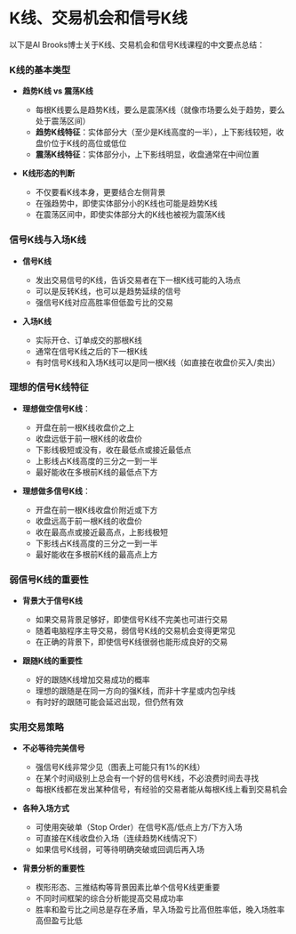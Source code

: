 # K线、交易机会和信号K线

以下是Al Brooks博士关于K线、交易机会和信号K线课程的中文要点总结：

### K线的基本类型
- **趋势K线 vs 震荡K线**
  - 每根K线要么是趋势K线，要么是震荡K线（就像市场要么处于趋势，要么处于震荡区间）
  - **趋势K线特征**：实体部分大（至少是K线高度的一半），上下影线较短，收盘价位于K线的高位或低位
  - **震荡K线特征**：实体部分小，上下影线明显，收盘通常在中间位置

- **K线形态的判断**
  - 不仅要看K线本身，更要结合左侧背景
  - 在强趋势中，即使实体部分小的K线也可能是趋势K线
  - 在震荡区间中，即使实体部分大的K线也被视为震荡K线

### 信号K线与入场K线
- **信号K线**
  - 发出交易信号的K线，告诉交易者在下一根K线可能的入场点
  - 可以是反转K线，也可以是趋势延续的信号
  - 强信号K线对应高胜率但低盈亏比的交易

- **入场K线**
  - 实际开仓、订单成交的那根K线
  - 通常在信号K线之后的下一根K线
  - 有时信号K线和入场K线可以是同一根K线（如直接在收盘价买入/卖出）

### 理想的信号K线特征
- **理想做空信号K线**：
  - 开盘在前一根K线收盘价之上
  - 收盘远低于前一根K线的收盘价
  - 下影线极短或没有，收在最低点或接近最低点
  - 上影线占K线高度的三分之一到一半
  - 最好能收在多根前K线的最低点下方

- **理想做多信号K线**：
  - 开盘在前一根K线收盘价附近或下方
  - 收盘远高于前一根K线的收盘价
  - 收在最高点或接近最高点，上影线极短
  - 下影线占K线高度的三分之一到一半
  - 最好能收在多根前K线的最高点上方

### 弱信号K线的重要性
- **背景大于信号K线**
  - 如果交易背景足够好，即使信号K线不完美也可进行交易
  - 随着电脑程序主导交易，弱信号K线的交易机会变得更常见
  - 在正确的背景下，即使信号K线很弱也能形成良好的交易

- **跟随K线的重要性**
  - 好的跟随K线增加交易成功的概率
  - 理想的跟随是在同一方向的强K线，而非十字星或内包孕线
  - 有时好的跟随可能会延迟出现，但仍然有效

### 实用交易策略
- **不必等待完美信号**
  - 强信号K线非常少见（图表上可能只有1%的K线）
  - 在某个时间级别上总会有一个好的信号K线，不必浪费时间去寻找
  - 每根K线都在发出某种信号，有经验的交易者能从每根K线上看到交易机会

- **各种入场方式**
  - 可使用突破单（Stop Order）在信号K高/低点上方/下方入场
  - 可直接在K线收盘价入场（连续趋势K线情况下）
  - 如果信号K线弱，可等待明确突破或回调后再入场

- **背景分析的重要性**
  - 楔形形态、三推结构等背景因素比单个信号K线更重要
  - 不同时间框架的综合分析能提高交易成功率
  - 胜率和盈亏比之间总是存在矛盾，早入场盈亏比高但胜率低，晚入场胜率高但盈亏比低

